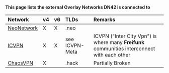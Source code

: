 **This page lists the external Overlay Networks DN42 is connected to**

| Network                                                | v4 | v6 | TLDs           | Remarks                             |
|:-------------------------------------------------------|:-- |:-- |:-------------- |:----------------------------------- |
| [NeoNetwork](https://github.com/NeoCloud/NeoNetwork)   |  X |  X | .neo           |                                     |
| [ICVPN](https://github.com/freifunk/icvpn)  |  X |  X | see ICVPN-Meta | ICVPN ("Inter City Vpn") is where many **Freifunk** communities interconnect with each other |
| [ChaosVPN](https://wiki.hamburg.ccc.de/ChaosVPN)       |  X |    | .hack          | Partially Broken                    |
